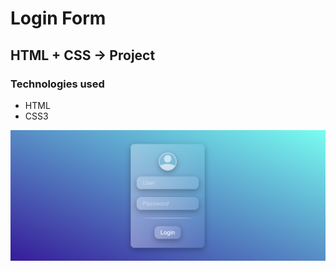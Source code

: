 # Login Form
## HTML + CSS -> Project
### Technologies used
* HTML
* CSS3
  
![alt text](https://github.com/Aleksandra-Stachniak/Login-Form/blob/main/login_form.png)
